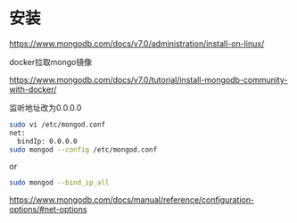 # 安装

https://www.mongodb.com/docs/v7.0/administration/install-on-linux/



docker拉取mongo镜像

https://www.mongodb.com/docs/v7.0/tutorial/install-mongodb-community-with-docker/



监听地址改为0.0.0.0

```bash
sudo vi /etc/mongod.conf
net:
  bindIp: 0.0.0.0
sudo mongod --config /etc/mongod.conf
```

or 

```bash
sudo mongod --bind_ip_all
```

https://www.mongodb.com/docs/manual/reference/configuration-options/#net-options